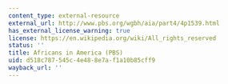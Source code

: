```yaml
---
content_type: external-resource
external_url: http://www.pbs.org/wgbh/aia/part4/4p1539.html
has_external_license_warning: true
license: https://en.wikipedia.org/wiki/All_rights_reserved
status: ''
title: Africans in America (PBS)
uid: d518c787-545c-4e48-8e7a-f1a10b85cff9
wayback_url: ''
---
```

